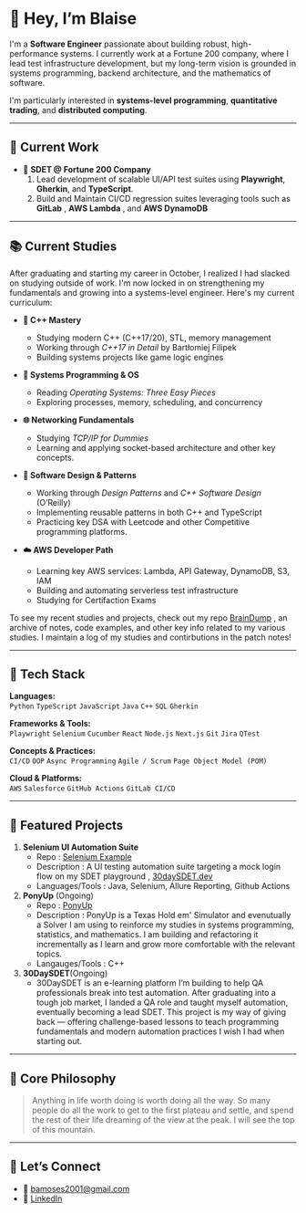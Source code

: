 # 👋 Hey, I’m Blaise

I'm a **Software Engineer** passionate about building robust, high-performance systems. I currently work at a Fortune 200 company, where I lead test infrastructure development,  but my long-term vision is grounded in systems programming, backend architecture, and the mathematics of software.

I'm particularly interested in **systems-level programming**, **quantitative trading**, and **distributed computing**.

---

## 💼 Current Work

- 🏦 **SDET @ Fortune 200 Company**  
  1. Lead development of scalable UI/API test suites using **Playwright**, **Gherkin**, and **TypeScript**.
  1. Build and Maintain CI/CD regression suites leveraging tools such as **GitLab** , **AWS Lambda** , and **AWS DynamoDB**
  
---

## 📚 Current Studies

After graduating and starting my career in October, I realized I had slacked on studying outside of work. I'm now locked in on strengthening my fundamentals and growing into a systems-level engineer. Here's my current curriculum:

- **📘 C++ Mastery**  
  - Studying modern C++ (C++17/20), STL, memory management  
  - Working through *C++17 in Detail* by Bartłomiej Filipek  
  - Building systems projects like game logic engines

- **🧠 Systems Programming & OS**  
  - Reading *Operating Systems: Three Easy Pieces*  
  - Exploring processes, memory, scheduling, and concurrency

- **🌐 Networking Fundamentals**  
  - Studying *TCP/IP for Dummies*  
  - Learning and applying socket-based architecture and other key concepts.

- **🧱 Software Design & Patterns**  
  - Working through *Design Patterns* and *C++ Software Design* (O’Reilly)  
  - Implementing reusable patterns in both C++ and TypeScript
  - Practicing key DSA with Leetcode and other Competitive programming platforms. 

- **☁️ AWS Developer Path**  
  - Learning key AWS services: Lambda, API Gateway, DynamoDB, S3, IAM  
  - Building and automating serverless test infrastructure
  - Studying for Certifaction Exams
 
To see my recent studies and projects, check out my repo [BrainDump](https://github.com/BlaiseMoses01/BrainDump) , an archive of notes, code examples,  and other key info related to my various studies. I maintain a log of my studies and contirbutions in the patch notes!

---

## 🧰 Tech Stack

**Languages:**  
`Python` `TypeScript` `JavaScript` `Java` `C++` `SQL` `Gherkin`

**Frameworks & Tools:**  
`Playwright` `Selenium` `Cucumber` `React` `Node.js` `Next.js` `Git` `Jira` `QTest`

**Concepts & Practices:**  
`CI/CD` `OOP` `Async Programming` `Agile / Scrum` `Page Object Model (POM)`

**Cloud & Platforms:**  
`AWS` `Salesforce` `GitHub Actions` `GitLab CI/CD`

---

## 📂 Featured Projects
1. **Selenium UI Automation Suite**
   - Repo : [Selenium Example](https://github.com/BlaiseMoses01/Selenium_Appium_Example) 
   - Description : A UI testing automation suite targeting a mock login flow on my SDET playground , [30daySDET.dev]()
   - Languages/Tools : Java, Selenium, Allure Reporting, Github Actions
2. **PonyUp** (Ongoing)
   - Repo : [PonyUp](https://github.com/BlaiseMoses01/PonyUp)
   - Description : PonyUp is a Texas Hold em' Simulator and evenutually a Solver I am using to reinforce my studies in systems programming, statistics, and mathematics. I am building and refactoring it incrementally as I learn and grow more comfortable with the relevant topics.
   - Langauges/Tools : C++
3. **30DaySDET**(Ongoing)
   - 30DaySDET is an e-learning platform I’m building to help QA professionals break into test automation. After graduating into a tough job market, I landed a QA role and taught myself automation, eventually becoming a lead SDET. This project is my way of giving back — offering challenge-based lessons to teach programming fundamentals and       modern automation practices I wish I had when starting out.
---

## 💭 Core Philosophy

> Anything in life worth doing is worth doing all the way. So many people do all the work to get to the first plateau and settle, and spend the rest of their life dreaming of the view at the peak. I will see the top of this mountain.

---

## 🔗 Let’s Connect

- 📧 [bamoses2001@gmail.com](mailto:bamoses2001@gmail.com)
- 💼 [LinkedIn](https://www.linkedin.com/in/blaise-moses)

